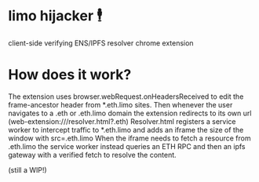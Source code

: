 # limo hijacker 🕴️

client-side verifying ENS/IPFS resolver chrome extension

# How does it work?

The extension uses browser.webRequest.onHeadersReceived to edit the frame-ancestor header from *.eth.limo sites.
Then whenever the user navigates to a .eth or .eth.limo domain the extension redirects to its own url (web-extension://<hash>/resolver.html?<domain>.eth)
Resolver.html registers a service worker to intercept traffic to *.eth.limo and adds an iframe the size of the window with src=<domain>.eth.limo
When the iframe needs to fetch a resource from <domain>.eth.limo the service worker instead queries an ETH RPC and then an ipfs gateway with a verified fetch to resolve the content.

(still a WIP!)
